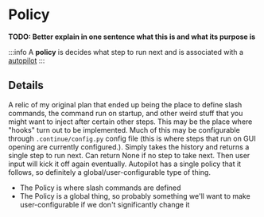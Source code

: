 # Policy

**TODO: Better explain in one sentence what this is and what its purpose is**

:::info
A **policy** is decides what step to run next and is associated with a [autopilot](./autopilot.md)
:::

## Details

A relic of my original plan that ended up being the place to define slash commands, the command run on startup, and other weird stuff that you might want to inject after certain other steps. This may be the place where "hooks" turn out to be implemented. Much of this may be configurable through `.continue/config.py` config file (this is where steps that run on GUI opening are currently configured.). Simply takes the history and returns a single step to run next. Can return None if no step to take next. Then user input will kick it off again eventually. Autopilot has a single policy that it follows, so definitely a global/user-configurable type of thing.

- The Policy is where slash commands are defined
- The Policy is a global thing, so probably something we'll want to make user-configurable if we don't significantly change it
